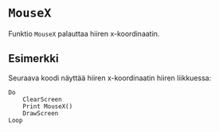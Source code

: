 `MouseX`
==========

Funktio `MouseX` palauttaa hiiren x-koordinaatin.

Esimerkki
----------

Seuraava koodi näyttää hiiren x-koordinaatin hiiren liikkuessa:

    Do
        ClearScreen
        Print MouseX()
        DrawScreen
    Loop